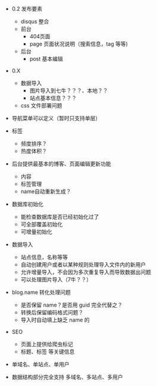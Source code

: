 * 0.2 发布要素
	* disqus 整合
	* 前台
		* 404页面	
		* page 页面状况说明（搜索信息，tag 等等)
	* 后台
		* post 基本编辑

* 0.X
	* 数据导入
		* 图片导入到七牛？？？、本地？？
		* 站点基本信息？？？
	* css 文件部署问题

* 导航菜单可以定义（暂时只支持单层）
* 标签	
	* 频度排序？
	* 热度体积？ 
* 后台提供最基本的博客、页面编辑更新功能
	* 内容
	* 标签管理
	* name自动重新生成？ 	
* 数据库初始化
	* 能检查数据库是否已经初始化过了
	* 可全部覆盖初始化
	* 可增量初始化
* 数据导入
	* 站点信息，名称等等
	* 自动创建用户或者以某种规则处理导入文件内的新用户
	* 允许增量导入，不会因为多次重复导入而导致数据出问题
	* 可以处理图片导入（7牛？？）
* blog.name 转化处理问题
	* 是否保留 name？是否用 guid 完全代替之？
	* 转换后保留编码格式问题？	
	* 导入时自动填上缺乏 name 的
* SEO
	* 页面上提供给爬虫标记
	* 标题、标签 等关键信息	 
* 单域名、单站点、单用户
* 数据结构部分完全支持 多域名、多站点、多用户	